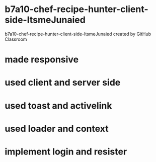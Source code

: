 # b7a10-chef-recipe-hunter-client-side-ItsmeJunaied
b7a10-chef-recipe-hunter-client-side-ItsmeJunaied created by GitHub Classroom
# made responsive
# used client and server side
# used toast and activelink
# used loader and context
# implement login and resister

